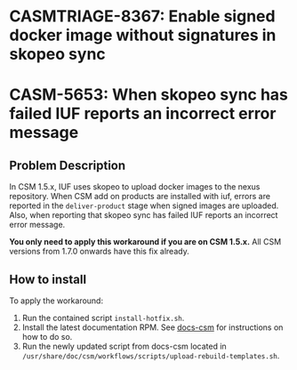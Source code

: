 # CASMTRIAGE-8367: Enable signed docker image without signatures in skopeo sync
# CASM-5653: When skopeo sync has failed IUF reports an incorrect error message
## Problem Description

In CSM 1.5.x, IUF uses skopeo to upload docker images to the nexus repository. When CSM add on products are installed with iuf, errors are reported in the `deliver-product` stage when signed images are uploaded. Also, when reporting that skopeo sync has failed IUF reports an incorrect error message.

**You only need to apply this workaround if you are on CSM 1.5.x.** All CSM versions from 1.7.0 onwards have this fix already.

## How to install

To apply the workaround:

1. Run the contained script `install-hotfix.sh`.
2. Install the latest documentation RPM. See [docs-csm](https://cray-hpe.github.io/docs-csm/en-15/update_product_stream/#check-for-latest-documentation) for instructions on how to do so.
3. Run the newly updated script from docs-csm located in `/usr/share/doc/csm/workflows/scripts/upload-rebuild-templates.sh`.
